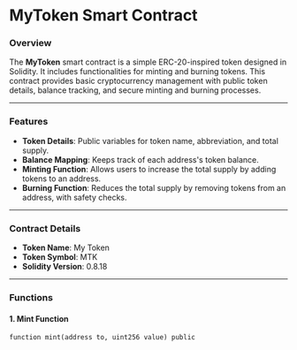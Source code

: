 # **MyToken Smart Contract**

### **Overview**
The **MyToken** smart contract is a simple ERC-20-inspired token designed in Solidity. It includes functionalities for minting and burning tokens. This contract provides basic cryptocurrency management with public token details, balance tracking, and secure minting and burning processes.

---

### **Features**
- **Token Details**: Public variables for token name, abbreviation, and total supply.
- **Balance Mapping**: Keeps track of each address's token balance.
- **Minting Function**: Allows users to increase the total supply by adding tokens to an address.
- **Burning Function**: Reduces the total supply by removing tokens from an address, with safety checks.

---

### **Contract Details**
- **Token Name**: My Token  
- **Token Symbol**: MTK  
- **Solidity Version**: 0.8.18  

---

### **Functions**

#### 1. **Mint Function**
```solidity
function mint(address to, uint256 value) public
